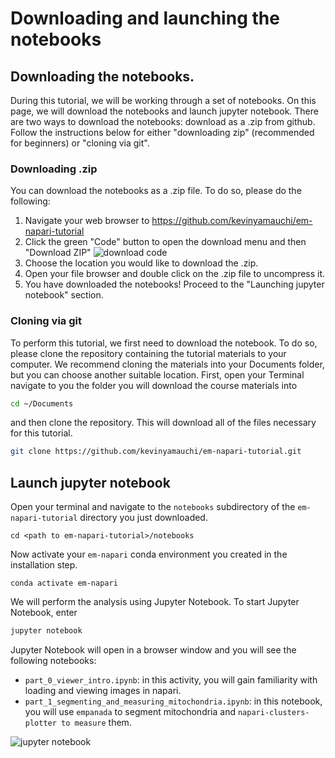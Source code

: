 # Downloading and launching the notebooks

## Downloading the notebooks.
During this tutorial, we will be working through a set of notebooks. On this page, we will download the notebooks and launch jupyter notebook. There are two ways to download the notebooks: download as a .zip from github. Follow the instructions below for either "downloading zip" (recommended for beginners) or "cloning via git".

### Downloading .zip
You can download the notebooks as a .zip file. To do so, please do the following:

1. Navigate your web browser to https://github.com/kevinyamauchi/em-napari-tutorial
2. Click the green "Code" button to open the download menu and then "Download ZIP"
    ![download code](./resources/download_code.png)
3. Choose the location you would like to download the .zip.
4. Open your file browser and double click on the .zip file to uncompress it.
5. You have downloaded the notebooks! Proceed to the "Launching jupyter notebook" section.


### Cloning via git
To perform this tutorial, we first need to download the notebook. To do so, please clone the repository containing the tutorial materials to your computer. We recommend cloning the materials into your Documents folder, but you can choose another suitable location. First, open your Terminal navigate to you the folder you will download the course materials into

```bash
cd ~/Documents
```

and then clone the repository. This will download all of the files necessary for this tutorial.

```bash
git clone https://github.com/kevinyamauchi/em-napari-tutorial.git
```

## Launch jupyter notebook

Open your terminal and navigate to the `notebooks` subdirectory of the `em-napari-tutorial` directory you just downloaded.

```
cd <path to em-napari-tutorial>/notebooks
```

Now activate your `em-napari` conda environment you created in the installation step.

```
conda activate em-napari
```

We will perform the analysis using Jupyter Notebook. To start Jupyter Notebook, enter

```bash
jupyter notebook
```

Jupyter Notebook will open in a browser window and you will see the following notebooks:

- `part_0_viewer_intro.ipynb`: in this activity, you will gain familiarity with loading and viewing images in napari.
- `part_1_segmenting_and_measuring_mitochondria.ipynb`: in this notebook, you will use `empanada` to segment mitochondria and `napari-clusters-plotter to measure` them.

![jupyter notebook](./resources/jupyter_notebook.png)
